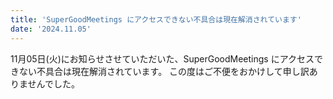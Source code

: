 ```yaml
---
title: 'SuperGoodMeetings にアクセスできない不具合は現在解消されています'
date: '2024.11.05'
---
```


11月05日(火)にお知らせさせていただいた、SuperGoodMeetings にアクセスできない不具合は現在解消されています。
この度はご不便をおかけして申し訳ありませんでした。
